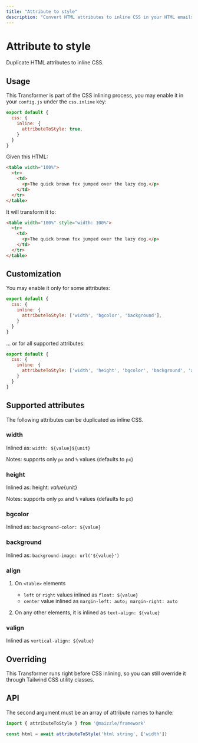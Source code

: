 ```yaml
---
title: "Attribute to style"
description: "Convert HTML attributes to inline CSS in your HTML emails."
---
```


# Attribute to style

Duplicate HTML attributes to inline CSS.

## Usage

This Transformer is part of the CSS inlining process, you may enable it in your `config.js` under the `css.inline` key:

```js [config.js]
export default {
  css: {
    inline: {
      attributeToStyle: true,
    }
  }
}
```

Given this HTML:

```html
<table width="100%">
  <tr>
    <td>
      <p>The quick brown fox jumped over the lazy dog.</p>
    </td>
  </tr>
</table>
```

It will transform it to:

```html
<table width="100%" style="width: 100%">
  <tr>
    <td>
      <p>The quick brown fox jumped over the lazy dog.</p>
    </td>
  </tr>
</table>
```

## Customization

You may enable it only for some attributes:

```js [config.js]
export default {
  css: {
    inline: {
      attributeToStyle: ['width', 'bgcolor', 'background'],
    }
  }
}
```

... or for all supported attributes:

```js [config.js]
export default {
  css: {
    inline: {
      attributeToStyle: ['width', 'height', 'bgcolor', 'background', 'align', 'valign'],
    }
  }
}
```

## Supported attributes

The following attributes can be duplicated as inline CSS.

### width

Inlined as: `width: ${value}${unit}`

Notes: supports only `px` and `%` values (defaults to `px`)

### height

Inlined as: height: ${value}${unit}

Notes: supports only `px` and `%` values (defaults to `px`)

### bgcolor

Inlined as: `background-color: ${value}`

### background

Inlined as: `background-image: url('${value}')`

### align

1. On `<table>` elements

    - `left` or `right` values inlined as `float: ${value}`
    - `center` value inlined as `margin-left: auto; margin-right: auto`

1. On any other elements, it is inlined as `text-align: ${value}`

### valign

Inlined as `vertical-align: ${value}`

## Overriding

This Transformer runs right before CSS inlining, so you can still override it through Tailwind CSS utility classes.

## API

The second argument must be an array of attribute names to handle:

```js [app.js]
import { attributeToStyle } from '@maizzle/framework'

const html = await attributeToStyle('html string', ['width'])
```
